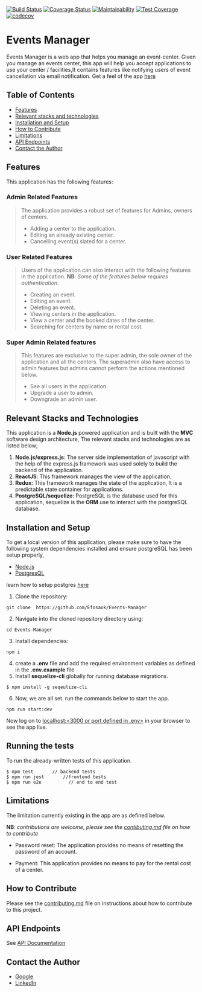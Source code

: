 [![Build Status](https://travis-ci.org/Efosaok/Events-Manager.svg?branch=develop)](https://travis-ci.org/Efosaok/Events-Manager) [![Coverage Status](https://coveralls.io/repos/github/Efosaok/Events-Manager/badge.svg?branch=develop)](https://coveralls.io/github/Efosaok/Events-Manager?branch=develop) [![Maintainability](https://api.codeclimate.com/v1/badges/85bfcc4c242d38ff6312/maintainability)](https://codeclimate.com/github/Efosaok/Events-Manager/maintainability) [![Test Coverage](https://api.codeclimate.com/v1/badges/85bfcc4c242d38ff6312/test_coverage)](https://codeclimate.com/github/Efosaok/Events-Manager/test_coverage)
[![codecov](https://codecov.io/gh/Efosaok/Events-Manager/branch/develop/graph/badge.svg)](https://codecov.io/gh/Efosaok/Events-Manager)

# Events Manager

  
Events Manager is a web app that helps you manage an event-center. Given you manage an events center, this app will help you accept applications to use your center / facilities,It contains features like notifying users of event cancellation via email notification. Get a feel of the app [here](https://events-manager-efosa.herokuapp.com/)

## [](#table-of-contents)Table of Contents

-   [Features](#features)
-   [Relevant stacks and technologies](#relevant)
-   [Installation and Setup](#installation-and-setup)
- [How to Contribute](#how-to-contribute)
-   [Limitations](#limitations)
-   [API Endpoints](#api-endpoints)
-   [Contact the Author](#contact-author)

## [](#features)Features

This application has the following features:

### [](#center-administration)Admin Related Features

> The application provides a robust set of features for Admins, owners of centers.
>
>   - Adding a center to the application.
>   - Editing an already existing center.
>   - Cancelling event(s) slated for a center.

### [](#booking-information)User Related Features

> Users of the application can also interact with the following features in the application.
> **NB**: _Some of the features below requires authentication._
> 
> - Creating an event.
> - Editing an event.
> - Deleting an event.
> - Viewing centers in the application.
> - View a center and the booked dates of the center.
> - Searching for centers by name or rental cost.

### [](#superadmin)Super Admin Related features

> This features are exclusive to the super admin, the sole owner of the application and all the centers. The superadmin also have access to admin features but admins cannot perform the actions mentioned below.
> 
> - See all users in the application.
> - Upgrade a user to admin.
> - Downgrade an admin user.

## [](#relevant)Relevant Stacks and Technologies

This application is a **Node.js** powered application and is built with the **MVC** software design architecture, The relevant stacks and technologies are as listed below;

1.  **Node.js/express.js**: The server side implementation of javascript with the help of the express.js framework was used solely to build the backend of the application.
3.  **ReactJS**: This framework manages the view of the application.
4.  **Redux**: This framework manages the state of the application, It is a predictable state container for applications.
5.  **PostgreSQL/sequelize**: PostgreSQL is the database used for this application, sequelize is the **ORM** use to interact with the postgreSQL database.

## [](#installation-and-setup)Installation and Setup

To get a local version of this application, please make sure to have the following system dependencies installed and ensure postgreSQL has been setup properly,

- [Node.js](https://nodejs.org/)
- [PostgresQL](https://www.postgresql.org/)

learn how to setup postgres [here](https://www.codementor.io/engineerapart/getting-started-with-postgresql-on-mac-osx-are8jcopb)

1.  Clone the repository:

```
git clone  https://github.com/Efosaok/Events-Manager

```

2.  Navigate into the cloned repository directory using:

```
cd Events-Manager

```

3.  Install dependencies:

```
npm i 

```

4.  create a **.env** file and add the required environment variables as defined in the **.env.example** file
5.  Install  **sequelize-cli**  globally for running database migrations.

```
$ npm install -g seqeulize-cli  
```

6.  Now, we are all set. run the commands below to start the app.

```
npm run start:dev
```
Now log on to [localhost:<3000 or port defined in .env>]() in your browser to see the app live.

## [](#testing)Running the tests

To run the already-written tests of this application.

```
$ npm test       // backend tests
$ npm run jest       //frontend tests
$ npm run e2e          // end to end test
```

## [](#limitations)Limitations

The limitation currently existing in the app are as defined below.

**NB**: _contributions are welcome, please see the [contibuting.md]() file on how to contribute_

-   Password reset: The application provides no means of resetting the password of an account.
    
-   Payment: This application provides no means to pay for the rental cost of a center.


## [](#how-to-contribute)How to Contribute

Please see the [contributing.md](/CONTRIBUTING.md) file on instructions about how to contribute to this project.

## [](#api-endpoints)API Endpoints

See  [API Documentation](https://events-manager-efosa.herokuapp.com/api-docs)

## [](#contact-author)Contact the Author

- [Google](<mailto:[efosaokpugie@gmail.com](efosaokpugie@gmail.com)>)
- [LinkedIn](https://www.linkedin.com/in/efosa-okpugie-501306155/)